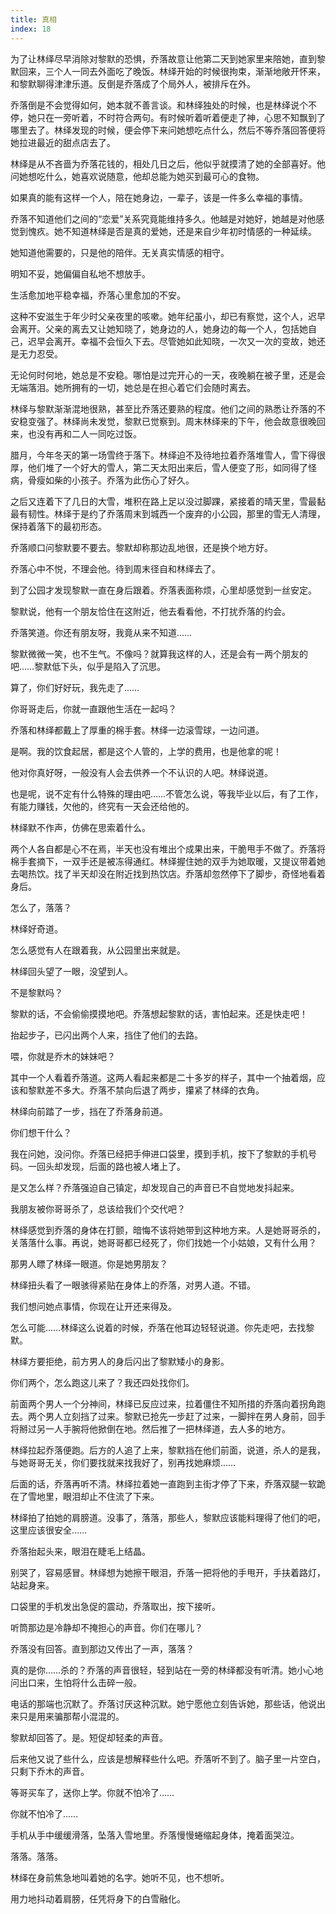 ```yaml
---
title: 真相
index: 18
---
```


为了让林绎尽早消除对黎默的恐惧，乔落故意让他第二天到她家里来陪她，直到黎默回来，三个人一同去外面吃了晚饭。林绎开始的时候很拘束，渐渐地敞开怀来，和黎默聊得津津乐道。反倒是乔落成了个局外人，被排斥在外。

乔落倒是不会觉得如何，她本就不善言谈。和林绎独处的时候，也是林绎说个不停，她只在一旁听着，不时符合两句。有时候听着听着便走了神，心思不知飘到了哪里去了。林绎发现的时候，便会停下来问她想吃点什么，然后不等乔落回答便将她拉进最近的甜点店去了。

林绎是从不吝啬为乔落花钱的，相处几日之后，他似乎就摸清了她的全部喜好。他问她想吃什么，她喜欢说随意，他却总能为她买到最可心的食物。

如果真的能有这样一个人，陪在她身边，一辈子，该是一件多么幸福的事情。

乔落不知道他们之间的“恋爱”关系究竟能维持多久。他越是对她好，她越是对他感觉到愧疚。她不知道林绎是否是真的爱她，还是来自少年初时情感的一种延续。

她知道他需要的，只是他的陪伴。无关真实情感的相守。

明知不妥，她偏偏自私地不想放手。

生活愈加地平稳幸福，乔落心里愈加的不安。

这种不安滋生于年少时父亲夜里的咳嗽。她年纪虽小，却已有察觉，这个人，迟早会离开。父亲的离去又让她知晓了，她身边的人，她身边的每一个人，包括她自己，迟早会离开。幸福不会恒久下去。尽管她如此知晓，一次又一次的变故，她还是无力忍受。

无论何时何地，她总是不安稳。哪怕是过完开心的一天，夜晚躺在被子里，还是会无端落泪。她所拥有的一切，她总是在担心着它们会随时离去。

林绎与黎默渐渐混地很熟，甚至比乔落还要熟的程度。他们之间的熟悉让乔落的不安稳变强了。林绎尚未发觉，黎默已觉察到。周末林绎来的下午，他会故意很晚回来，也没有再和二人一同吃过饭。

腊月，今年冬天的第一场雪终于落下。林绎迫不及待地拉着乔落堆雪人，雪下得很厚，他们堆了一个好大的雪人，第二天太阳出来后，雪人便变了形，如同得了怪病，骨瘦如柴的小孩子。乔落为此伤心了好久。

之后又连着下了几日的大雪，堆积在路上足以没过脚踝，紧接着的晴天里，雪最黏最有韧性。林绎于是约了乔落周末到城西一个废弃的小公园，那里的雪无人清理，保持着落下的最初形态。

乔落顺口问黎默要不要去。黎默却称那边乱地很，还是换个地方好。

乔落心中不悦，不理会他。待到周末径自和林绎去了。

到了公园才发现黎默一直在身后跟着。乔落表面称烦，心里却感觉到一丝安定。

黎默说，他有一个朋友恰住在这附近，他去看看他，不打扰乔落的约会。

乔落笑道。你还有朋友呀，我竟从来不知道……

黎默微微一笑，也不生气。不像吗？就算我这样的人，还是会有一两个朋友的吧……黎默低下头，似乎是陷入了沉思。

算了，你们好好玩，我先走了……

你哥哥走后，你就一直跟他生活在一起吗？

乔落和林绎都戴上了厚重的棉手套。林绎一边滚雪球，一边问道。

是啊。我的饮食起居，都是这个人管的，上学的费用，也是他拿的呢！

他对你真好呀，一般没有人会去供养一个不认识的人吧。林绎说道。

也是呢，说不定有什么特殊的理由吧……不管怎么说，等我毕业以后，有了工作，有能力赚钱，欠他的，终究有一天会还给他的。

林绎默不作声，仿佛在思索着什么。

两个人各自都是心不在焉，半天也没有堆出个成果出来，干脆甩手不做了。乔落将棉手套摘下，一双手还是被冻得通红。林绎握住她的双手为她取暖，又提议带着她去喝热饮。找了半天却没在附近找到热饮店。乔落却忽然停下了脚步，奇怪地看着身后。

怎么了，落落？

林绎好奇道。

怎么感觉有人在跟着我，从公园里出来就是。

林绎回头望了一眼，没望到人。

不是黎默吗？

黎默的话，不会偷偷摸摸地吧。乔落想起黎默的话，害怕起来。还是快走吧！

抬起步子，已闪出两个人来，挡住了他们的去路。

喂，你就是乔木的妹妹吧？

其中一个人看着乔落道。这两人看起来都是二十多岁的样子，其中一个抽着烟，应该和黎默差不多大。乔落不禁向后退了两步，攥紧了林绎的衣角。

林绎向前踏了一步，挡在了乔落身前道。

你们想干什么？

我在问她，没问你。乔落已经把手伸进口袋里，摸到手机，按下了黎默的手机号码。一回头却发现，后面的路也被人堵上了。

是又怎么样？乔落强迫自己镇定，却发现自己的声音已不自觉地发抖起来。

我朋友被你哥哥杀了，总该给我们个交代吧？

林绎感觉到乔落的身体在打颤，暗悔不该将她带到这种地方来。人是她哥哥杀的，关落落什么事。再说，她哥哥都已经死了，你们找她一个小姑娘，又有什么用？

那男人瞟了林绎一眼道。你是她男朋友？

林绎扭头看了一眼骇得紧贴在身体上的乔落，对男人道。不错。

我们想问她点事情，你现在让开还来得及。

怎么可能……林绎这么说着的时候，乔落在他耳边轻轻说道。你先走吧，去找黎默。

林绎方要拒绝，前方男人的身后闪出了黎默矮小的身影。

你们两个，怎么跑这儿来了？我还四处找你们。

前面两个男人一个分神间，林绎已反应过来，拉着僵住不知所措的乔落向着拐角跑去。两个男人立刻挡了过来。黎默已抢先一步赶了过来，一脚拌在男人身前，回手将掰过另一人手腕将他掀倒在地。然后推了一把林绎道，去人多的地方。

林绎拉起乔落便跑。后方的人追了上来，黎默挡在他们前面，说道，杀人的是我，与她哥哥无关，你们要找就来找我好了，别再找她麻烦……

后面的话，乔落再听不清。林绎拉着她一直跑到主街才停了下来，乔落双腿一软跪在了雪地里，眼泪却止不住流了下来。

林绎拍了拍她的肩膀道。没事了，落落，那些人，黎默应该能料理得了他们的吧，这里应该很安全……

乔落抬起头来，眼泪在睫毛上结晶。

别哭了，容易感冒。林绎想为她擦干眼泪，乔落一把将他的手甩开，手扶着路灯，站起身来。

口袋里的手机发出急促的震动，乔落取出，按下接听。

听筒那边是冷静却不掩担心的声音。你们在哪儿？

乔落没有回答。直到那边又传出了一声，落落？

真的是你……杀的？乔落的声音很轻，轻到站在一旁的林绎都没有听清。她小心地问出口来，生怕将什么击碎一般。

电话的那端也沉默了。乔落讨厌这种沉默。她宁愿他立刻告诉她，那些话，他说出来只是用来骗那帮小混混的。

黎默却回答了。是。短促却轻柔的声音。

后来他又说了些什么，应该是想解释些什么吧。乔落听不到了。脑子里一片空白，只剩下乔木的声音。

等哥买车了，送你上学。你就不怕冷了……

你就不怕冷了……

手机从手中缓缓滑落，坠落入雪地里。乔落慢慢蜷缩起身体，掩着面哭泣。

落落。落落。

林绎在身前焦急地叫着她的名字。她听不见，也不想听。

用力地抖动着肩膀，任凭将身下的白雪融化。
